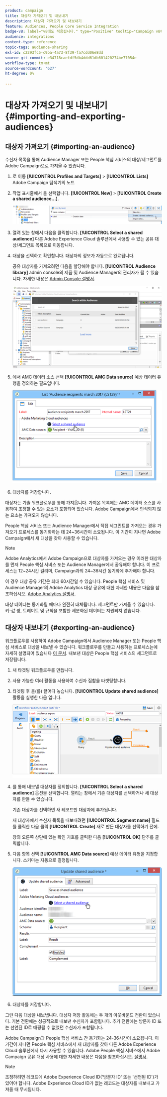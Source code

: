 ```yaml
---
product: campaign
title: 대상자 가져오기 및 내보내기
description: 대상자 가져오기 및 내보내기
feature: Audiences, People Core Service Integration
badge-v8: label="v8에도 적용됩니다." type="Positive" tooltip="Campaign v8에도 적용됩니다."
audience: integrations
content-type: reference
topic-tags: audience-sharing
exl-id: c2293fc5-c9ba-4a73-8f39-fa7cdd06e8dd
source-git-commit: e34718caefdf5db4ddd61db601420274be77054e
workflow-type: tm+mt
source-wordcount: '627'
ht-degree: 0%

---
```



# 대상자 가져오기 및 내보내기{#importing-and-exporting-audiences}



## 대상자 가져오기 {#importing-an-audience}

수신자 목록을 통해 Audience Manager 또는 People 핵심 서비스의 대상/세그먼트를 Adobe Campaign으로 가져올 수 있습니다.

1. 로 이동 **[!UICONTROL Profiles and Targets]** > **[!UICONTROL Lists]** Adobe Campaign 탐색기의 노드
1. 작업 표시줄에서 을 선택합니다. **[!UICONTROL New]** > **[!UICONTROL Create a shared audience...]**.

   ![](assets/aam_import_audience.png)

1. 열려 있는 창에서 다음을 클릭합니다. **[!UICONTROL Select a shared audience]** 다른 Adobe Experience Cloud 솔루션에서 사용할 수 있는 공유 대상/세그먼트 목록으로 이동합니다.
1. 대상을 선택하고 확인합니다. 대상자의 정보가 자동으로 완료됩니다.

   공유 대상자를 가져오려면 다음을 할당해야 합니다. **[!UICONTROL Audience library]** admin console의 제품 및 Audience Manager의 관리자가 될 수 있습니다. 자세한 내용은 [Admin Console 설명서](https://helpx.adobe.com/kr/enterprise/managing/user-guide.html).

   ![](assets/aam_import_audience_3.png)

1. 에서 AMC 데이터 소스 선택 **[!UICONTROL AMC Data source]** 예상 데이터 유형을 정의하는 필드입니다.

   ![](assets/aam_import_audience_2.png)

1. 대상자를 저장합니다.

대상자는 기술 워크플로우를 통해 가져옵니다. 가져온 목록에는 AMC 데이터 소스를 사용하여 조정할 수 있는 요소가 포함되어 있습니다. Adobe Campaign에서 인식되지 않는 요소는 가져오지 않습니다.

People 핵심 서비스 또는 Audience Manager에서 직접 세그먼트를 가져오는 경우 가져오기 프로세스를 동기화하는 데 24~36시간이 소요됩니다. 이 기간이 지나면 Adobe Campaign에서 새 대상을 찾아 사용할 수 있습니다.

>[!NOTE]
>
>Adobe Analytics에서 Adobe Campaign으로 대상자를 가져오는 경우 이러한 대상자를 먼저 People 핵심 서비스 또는 Audience Manager에서 공유해야 합니다. 이 프로세스는 12~24시간 걸리며, Campaign과의 24~36시간 동기화에 추가해야 합니다.
>
>이 경우 대상 공유 기간은 최대 60시간일 수 있습니다. People 핵심 서비스 및 Audience Manager의 Adobe Analytics 대상 공유에 대한 자세한 내용은 다음을 참조하십시오. [Adobe Analytics 설명서](https://experienceleague.adobe.com/docs/analytics/components/segmentation/segmentation-workflow/seg-publish.html).

대상 데이터는 동기화될 때마다 완전히 대체됩니다. 세그먼트만 가져올 수 있습니다. 키-값 쌍, 트레이트 및 규칙을 포함한 세분화된 데이터는 지원되지 않습니다.

## 대상자 내보내기 {#exporting-an-audience}

워크플로우를 사용하여 Adobe Campaign에서 Audience Manager 또는 People 핵심 서비스로 대상을 내보낼 수 있습니다. 워크플로우를 만들고 사용하는 프로세스는에 자세히 설명되어 있습니다 [이 문서](../../workflow/using/building-a-workflow.md). 내보낸 대상은 People 핵심 서비스의 세그먼트로 저장됩니다.

1. 새 타겟팅 워크플로우를 만듭니다.
1. 사용 가능한 여러 활동을 사용하여 수신자 집합을 타겟팅합니다.
1. 타겟팅 후 을(를) 끌어다 놓습니다. **[!UICONTROL Update shared audience]** 활동을 실행한 다음 엽니다.

   ![](assets/aam_export_example.png)

1. 를 통해 내보낼 대상자를 정의합니다. **[!UICONTROL Select a shared audience]** 옵션을 선택합니다. 열리는 창에서 기존 대상자를 선택하거나 새 대상자를 만들 수 있습니다.

   기존 대상자를 선택하면 새 레코드만 대상자에 추가됩니다.

   새 대상자에서 수신자 목록을 내보내려면 **[!UICONTROL Segment name]** 필드를 클릭한 다음 클릭 **[!UICONTROL Create]** 새로 만든 대상자를 선택하기 전에.

   창의 오른쪽 상단에 있는 확인 기호를 클릭한 다음 **[!UICONTROL OK]** 단추를 클릭합니다.

1. 다음 항목 선택 **[!UICONTROL AMC Data source]** 예상 데이터 유형을 지정합니다. 스키마는 자동으로 결정됩니다.

   ![](assets/aam_export_audience_activity.png)

1. 대상자를 저장합니다.

그런 다음 대상을 내보냅니다. 대상자 저장 활동에는 두 개의 아웃바운드 전환이 있습니다. 기본 전환에는 성공적으로 내보낸 수신자가 포함됩니다. 추가 전환에는 방문자 ID 또는 선언된 ID로 매핑될 수 없었던 수신자가 포함됩니다.

Adobe Campaign과 People 핵심 서비스 간 동기화는 24-36시간이 소요됩니다. 이 기간이 지나면 People 핵심 서비스에서 새 대상자를 찾아 다른 Adobe Experience Cloud 솔루션에서 다시 사용할 수 있습니다. Adobe People 핵심 서비스에서 Adobe Campaign 공유 대상 사용에 대한 자세한 내용은 다음을 참조하십시오. [설명서](https://experienceleague.adobe.com/docs/core-services/interface/audiences/t-audience-create.html).

>[!NOTE]
>
>조정하려면 레코드에 Adobe Experience Cloud ID(&#39;방문자 ID&#39; 또는 &#39;선언된 ID&#39;)가 있어야 합니다. Adobe Experience Cloud ID가 없는 레코드는 대상자를 내보내고 가져올 때 무시됩니다.
